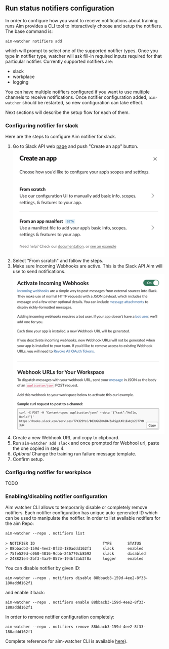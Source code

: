 ## Run status notifiers configuration

In order to configure how you want to receive notifications about training runs Aim 
provides a CLI tool to interactively choose and setup the notifiers. The base command is:

```shell
aim-watcher notifiers add
```

which will prompt to select one of the supported notifier types. Once you type in notifier
type, watcher will ask fill-in required inputs required for that particular notifier.
Currently supported notifiers are:

- slack
- workplace
- logging

You can have multiple notifiers configured if you want to use multiple channels to receive
notifications. Once notifier configuration added, `aim-watcher` should be restarted, so
new configuration can take effect.

Next sections will describe the setup flow for each of them.

### Configuring notifier for slack

Here are the steps to configure Aim notifier for slack.

1. Go to Slack API web [page](https://api.slack.com) and push "Create an app" button.
   ![](../_static/images/using/notifiers/slack_create_app.png)
2. Select "From scratch" and follow the steps.
3. Make sure Incoming Webhooks are active. This is the Slack API Aim will use to send
notifications.
   ![](../_static/images/using/notifiers/slack_activate_webhook.png)
4. Create a new Webhook URL and copy to clipboard.
5. Run `aim-watcher add slack` and once prompted for Webhool url, paste the one copied 
in step 4.
6. *Optional* Change the training run failure message template.
7. Confirm setup.


### Configuring notifier for workplace

TODO 

### Enabling/disabling notifier configuration

Aim watcher CLI allows to temporarily disable or completely remove notifiers. Each notifier
configuration has unique auto-generated ID which can be used to manipulate the notifier.
In order to list available notifiers for the aim Repo:

```shell
aim-watcher --repo . notifiers list

> NOTIFIER ID                              TYPE       STATUS    
> 88bbacb3-159d-4ee2-8f33-180addd162f1     slack      enabled   
> 75fe529d-c060-4816-9cbb-246770cb8592     slack      disabled  
> 248821e4-2bf3-4aa9-857e-194bf3ab2f8a     logger     enabled   

```

You can disable notifier by given ID:
```shell
aim-watcher --repo . notifiers disable 88bbacb3-159d-4ee2-8f33-180addd162f1
```

and enable it back:
```shell
aim-watcher --repo . notifiers enable 88bbacb3-159d-4ee2-8f33-180addd162f1
```

In order to remove notifier configuration completely:
```shell
aim-watcher --repo . notifiers remove 88bbacb3-159d-4ee2-8f33-180addd162f1
```

Complete reference for aim-watcher CLI is available [here](../refs/cli.html#aim-status-watcher-cli)).